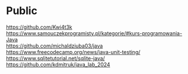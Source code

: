 # Public
https://github.com/Kwi4t3k <br>
https://www.samouczekprogramisty.pl/kategorie/#kurs-programowania-Java <br>
https://github.com/michaldziuba03/java <br>
https://www.freecodecamp.org/news/java-unit-testing/ <br>
https://www.sqlitetutorial.net/sqlite-java/ <br>
https://github.com/kdmitruk/java_lab_2024
